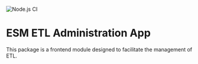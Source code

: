![Node.js CI](https://github.com/palladiumkenya/kenyaemr-esm-3.x/workflows/Node.js%20CI/badge.svg)

# ESM ETL Administration App

This package is a frontend module designed to facilitate the management of ETL. 
